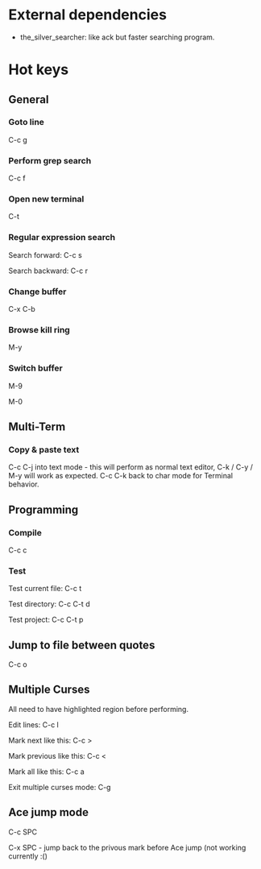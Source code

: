 # External dependencies
- the_silver_searcher: like ack but faster searching program.

# Hot keys

## General

### Goto line

C-c g

### Perform grep search

C-c f

### Open new terminal

C-t

### Regular expression search

Search forward: C-c s

Search backward: C-c r

### Change buffer

C-x C-b

### Browse kill ring
M-y

### Switch buffer
M-9

M-0

## Multi-Term

### Copy & paste text
C-c C-j into text mode - this will perform as normal text editor, C-k / C-y / M-y will work as expected. C-c C-k back to char mode for Terminal behavior.

## Programming

### Compile

C-c c

### Test

Test current file: C-c t

Test directory: C-c C-t d

Test project: C-c C-t p

## Jump to file between quotes

C-c o

## Multiple Curses

All need to have highlighted region before performing.

Edit lines: C-c l

Mark next like this: C-c >

Mark previous like this: C-c <

Mark all like this: C-c a

Exit multiple curses mode: C-g

## Ace jump mode

C-c SPC

C-x SPC - jump back to the privous mark before Ace jump (not working currently :()
